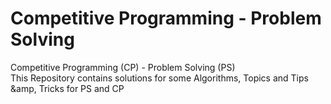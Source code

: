 # Competitive Programming - Problem Solving
Competitive Programming (CP) - Problem Solving (PS)                                                                          
This Repository contains solutions for some Algorithms, Topics and Tips &amp, Tricks for PS and CP
